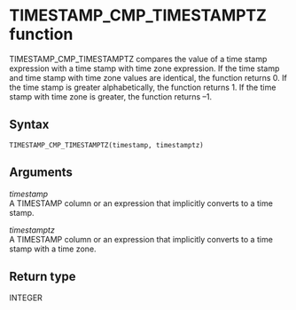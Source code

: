 # TIMESTAMP\_CMP\_TIMESTAMPTZ function<a name="r_TIMESTAMP_CMP_TIMESTAMPTZ"></a>

TIMESTAMP\_CMP\_TIMESTAMPTZ compares the value of a time stamp expression with a time stamp with time zone expression\. If the time stamp and time stamp with time zone values are identical, the function returns 0\. If the time stamp is greater alphabetically, the function returns 1\. If the time stamp with time zone is greater, the function returns –1\.

## Syntax<a name="r_TIMESTAMP_CMP_TIMESTAMPTZ-syntax"></a>

```
TIMESTAMP_CMP_TIMESTAMPTZ(timestamp, timestamptz)
```

## Arguments<a name="r_TIMESTAMP_CMP_TIMESTAMPTZ-arguments"></a>

 *timestamp*   
A TIMESTAMP column or an expression that implicitly converts to a time stamp\.

 *timestamptz*   
A TIMESTAMP column or an expression that implicitly converts to a time stamp with a time zone\.

## Return type<a name="r_TIMESTAMP_CMP_TIMESTAMPTZ-return-type"></a>

INTEGER